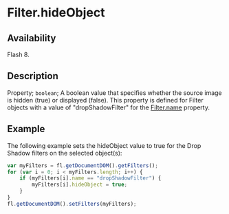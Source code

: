 # Filter.hideObject

## Availability

Flash 8.

## Description

Property; `boolean`; A boolean value that specifies whether the source image is hidden (true) or displayed (false). This property is defined for Filter objects with a value of "dropShadowFilter" for the [Filter.name](../Filter_object/Filter13.md) property.

## Example

The following example sets the hideObject value to true for the Drop Shadow filters on the selected object(s):

```javascript
var myFilters = fl.getDocumentDOM().getFilters();
for (var i = 0; i < myFilters.length; i++) {
    if (myFilters[i].name == "dropShadowFilter") {
        myFilters[i].hideObject = true;
    }
}
fl.getDocumentDOM().setFilters(myFilters);
```
